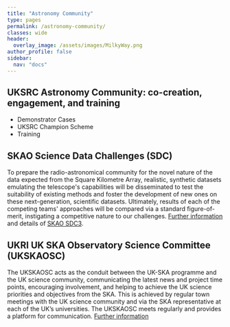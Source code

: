 ```yaml
---
title: "Astronomy Community"
type: pages
permalink: /astronomy-community/
classes: wide
header:
  overlay_image: /assets/images/MilkyWay.png
author_profile: false
sidebar: 
  nav: "docs"
---
```

## UKSRC Astronomy Community: co-creation, engagement, and training ##
* Demonstrator Cases
* UKSRC Champion Scheme
* Training
## SKAO Science Data Challenges (SDC) ##
To prepare the radio-astronomical community for the novel nature of the data expected from the Square Kilometre Array, realistic, synthetic datasets emulating the telescope's capabilities will be disseminated to test the suitability of existing methods and foster the development of new ones on these next-generation, scientific datasets. Ultimately, results of each of the competing teams' approaches will be compared via a standard figure-of-merit, instigating a competitive nature to our challenges. [Further information](https://www.skao.int/en/science-users/160/skao-data-challenges) and details of [SKAO SDC3](https://sdc3.skao.int/overview).
## UKRI UK SKA Observatory Science Committee (UKSKAOSC) ##
The UKSKAOSC acts as the conduit between the UK-SKA programme and the UK science community, communicating the latest news and project time points, encouraging involvement, and helping to achieve the UK science priorities and objectives from the SKA. This is achieved by regular town meetings with the UK science community and via the SKA representative at each of the UK’s universities. The UKSKAOSC meets regularly and provides a platform for communication. [Further information](https://www.ukri.org/about-us/stfc/how-we-are-governed/advisory-boards/ukskasc/)
